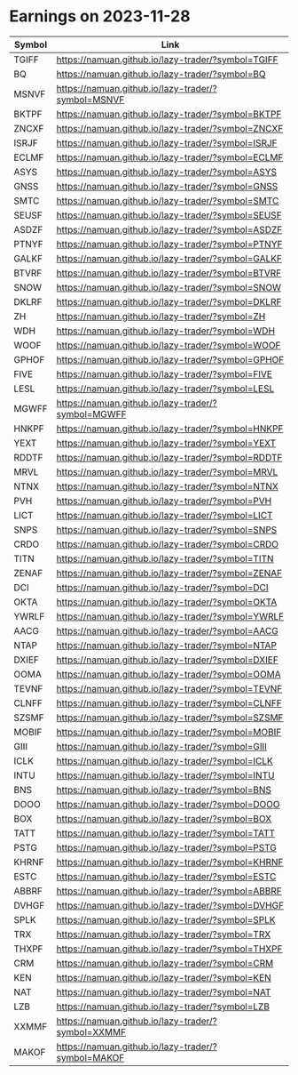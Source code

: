 # Earnings on 2023-11-28

| Symbol | Link |
| ---| --- |
| TGIFF | https://namuan.github.io/lazy-trader/?symbol=TGIFF |
| BQ | https://namuan.github.io/lazy-trader/?symbol=BQ |
| MSNVF | https://namuan.github.io/lazy-trader/?symbol=MSNVF |
| BKTPF | https://namuan.github.io/lazy-trader/?symbol=BKTPF |
| ZNCXF | https://namuan.github.io/lazy-trader/?symbol=ZNCXF |
| ISRJF | https://namuan.github.io/lazy-trader/?symbol=ISRJF |
| ECLMF | https://namuan.github.io/lazy-trader/?symbol=ECLMF |
| ASYS | https://namuan.github.io/lazy-trader/?symbol=ASYS |
| GNSS | https://namuan.github.io/lazy-trader/?symbol=GNSS |
| SMTC | https://namuan.github.io/lazy-trader/?symbol=SMTC |
| SEUSF | https://namuan.github.io/lazy-trader/?symbol=SEUSF |
| ASDZF | https://namuan.github.io/lazy-trader/?symbol=ASDZF |
| PTNYF | https://namuan.github.io/lazy-trader/?symbol=PTNYF |
| GALKF | https://namuan.github.io/lazy-trader/?symbol=GALKF |
| BTVRF | https://namuan.github.io/lazy-trader/?symbol=BTVRF |
| SNOW | https://namuan.github.io/lazy-trader/?symbol=SNOW |
| DKLRF | https://namuan.github.io/lazy-trader/?symbol=DKLRF |
| ZH | https://namuan.github.io/lazy-trader/?symbol=ZH |
| WDH | https://namuan.github.io/lazy-trader/?symbol=WDH |
| WOOF | https://namuan.github.io/lazy-trader/?symbol=WOOF |
| GPHOF | https://namuan.github.io/lazy-trader/?symbol=GPHOF |
| FIVE | https://namuan.github.io/lazy-trader/?symbol=FIVE |
| LESL | https://namuan.github.io/lazy-trader/?symbol=LESL |
| MGWFF | https://namuan.github.io/lazy-trader/?symbol=MGWFF |
| HNKPF | https://namuan.github.io/lazy-trader/?symbol=HNKPF |
| YEXT | https://namuan.github.io/lazy-trader/?symbol=YEXT |
| RDDTF | https://namuan.github.io/lazy-trader/?symbol=RDDTF |
| MRVL | https://namuan.github.io/lazy-trader/?symbol=MRVL |
| NTNX | https://namuan.github.io/lazy-trader/?symbol=NTNX |
| PVH | https://namuan.github.io/lazy-trader/?symbol=PVH |
| LICT | https://namuan.github.io/lazy-trader/?symbol=LICT |
| SNPS | https://namuan.github.io/lazy-trader/?symbol=SNPS |
| CRDO | https://namuan.github.io/lazy-trader/?symbol=CRDO |
| TITN | https://namuan.github.io/lazy-trader/?symbol=TITN |
| ZENAF | https://namuan.github.io/lazy-trader/?symbol=ZENAF |
| DCI | https://namuan.github.io/lazy-trader/?symbol=DCI |
| OKTA | https://namuan.github.io/lazy-trader/?symbol=OKTA |
| YWRLF | https://namuan.github.io/lazy-trader/?symbol=YWRLF |
| AACG | https://namuan.github.io/lazy-trader/?symbol=AACG |
| NTAP | https://namuan.github.io/lazy-trader/?symbol=NTAP |
| DXIEF | https://namuan.github.io/lazy-trader/?symbol=DXIEF |
| OOMA | https://namuan.github.io/lazy-trader/?symbol=OOMA |
| TEVNF | https://namuan.github.io/lazy-trader/?symbol=TEVNF |
| CLNFF | https://namuan.github.io/lazy-trader/?symbol=CLNFF |
| SZSMF | https://namuan.github.io/lazy-trader/?symbol=SZSMF |
| MOBIF | https://namuan.github.io/lazy-trader/?symbol=MOBIF |
| GIII | https://namuan.github.io/lazy-trader/?symbol=GIII |
| ICLK | https://namuan.github.io/lazy-trader/?symbol=ICLK |
| INTU | https://namuan.github.io/lazy-trader/?symbol=INTU |
| BNS | https://namuan.github.io/lazy-trader/?symbol=BNS |
| DOOO | https://namuan.github.io/lazy-trader/?symbol=DOOO |
| BOX | https://namuan.github.io/lazy-trader/?symbol=BOX |
| TATT | https://namuan.github.io/lazy-trader/?symbol=TATT |
| PSTG | https://namuan.github.io/lazy-trader/?symbol=PSTG |
| KHRNF | https://namuan.github.io/lazy-trader/?symbol=KHRNF |
| ESTC | https://namuan.github.io/lazy-trader/?symbol=ESTC |
| ABBRF | https://namuan.github.io/lazy-trader/?symbol=ABBRF |
| DVHGF | https://namuan.github.io/lazy-trader/?symbol=DVHGF |
| SPLK | https://namuan.github.io/lazy-trader/?symbol=SPLK |
| TRX | https://namuan.github.io/lazy-trader/?symbol=TRX |
| THXPF | https://namuan.github.io/lazy-trader/?symbol=THXPF |
| CRM | https://namuan.github.io/lazy-trader/?symbol=CRM |
| KEN | https://namuan.github.io/lazy-trader/?symbol=KEN |
| NAT | https://namuan.github.io/lazy-trader/?symbol=NAT |
| LZB | https://namuan.github.io/lazy-trader/?symbol=LZB |
| XXMMF | https://namuan.github.io/lazy-trader/?symbol=XXMMF |
| MAKOF | https://namuan.github.io/lazy-trader/?symbol=MAKOF |